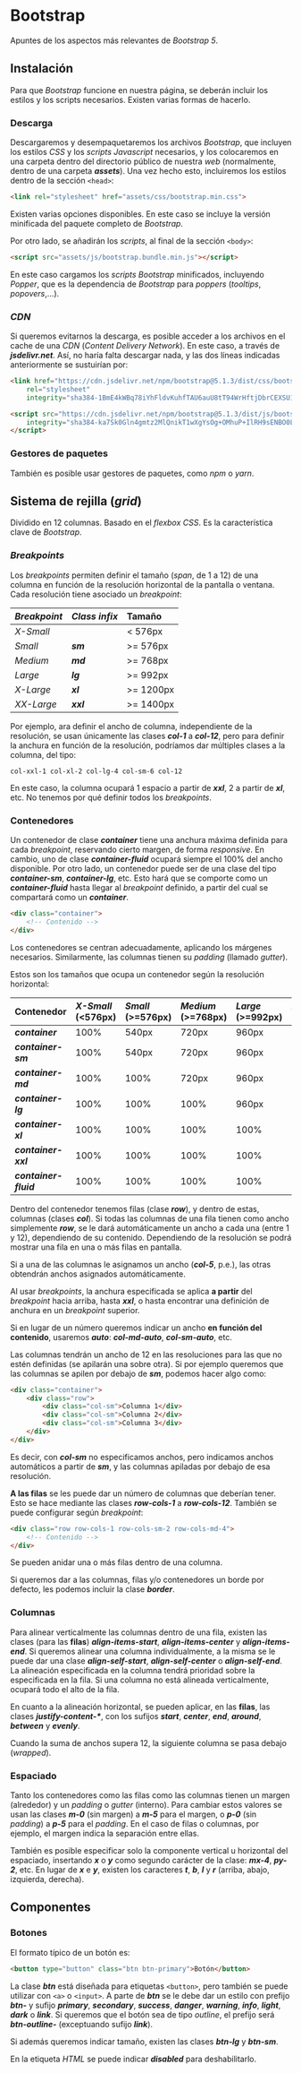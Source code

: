 # Bootstrap

Apuntes de los aspectos más relevantes de *Bootstrap 5*.

## Instalación

Para que *Bootstrap* funcione en nuestra página, se deberán incluir los estilos y los scripts necesarios. Existen varias formas de hacerlo.

### Descarga

Descargaremos y desempaquetaremos los archivos *Bootstrap*, que incluyen los estilos *CSS* y los *scripts Javascript* necesarios, y los colocaremos en una carpeta dentro del directorio público de nuestra *web* (normalmente, dentro de una carpeta ***assets***). Una vez hecho esto, incluiremos los estilos dentro de la sección `<head>`:

```html
<link rel="stylesheet" href="assets/css/bootstrap.min.css">
```

Existen varias opciones disponibles. En este caso se incluye la versión minificada del paquete completo de *Bootstrap*.

Por otro lado, se añadirán los *scripts*, al final de la sección `<body>`:

```html
<script src="assets/js/bootstrap.bundle.min.js"></script>
```

En este caso cargamos los *scripts Bootstrap* minificados, incluyendo *Popper*, que es la dependencia de *Bootstrap* para *poppers* (*tooltips*, *popovers*,...).

### *CDN*

Si queremos evitarnos la descarga, es posible acceder a los archivos en el cache de una *CDN* (*Content Delivery Network*). En este caso, a través de ***jsdelivr.net***. Así, no haría falta descargar nada, y las dos líneas indicadas anteriormente se sustuirían por:

```html
<link href="https://cdn.jsdelivr.net/npm/bootstrap@5.1.3/dist/css/bootstrap.min.css"
    rel="stylesheet"
    integrity="sha384-1BmE4kWBq78iYhFldvKuhfTAU6auU8tT94WrHftjDbrCEXSU1oBoqyl2QvZ6jIW3" crossorigin="anonymous">

<script src="https://cdn.jsdelivr.net/npm/bootstrap@5.1.3/dist/js/bootstrap.bundle.min.js"
    integrity="sha384-ka7Sk0Gln4gmtz2MlQnikT1wXgYsOg+OMhuP+IlRH9sENBO0LRn5q+8nbTov4+1p" crossorigin="anonymous">
</script>
```

### Gestores de paquetes

También es posible usar gestores de paquetes, como *npm* o *yarn*.

## Sistema de rejilla (*grid*)

Dividido en 12 columnas. Basado en el *flexbox CSS*. Es la característica clave de *Bootstrap*.

### *Breakpoints*

Los *breakpoints* permiten definir el tamaño (*span*, de 1 a 12) de una columna en función de la resolución horizontal de la pantalla o ventana. Cada resolución tiene asociado un *breakpoint*:

| *Breakpoint* | *Class infix* | Tamaño    |
| :----------- | :------------ | :-------- |
| *X-Small*    |               |   < 576px |
| *Small*      | ***sm***      |  >= 576px |
| *Medium*     | ***md***      |  >= 768px |
| *Large*      | ***lg***      |  >= 992px |
| *X-Large*    | ***xl***      | >= 1200px |
| *XX-Large*   | ***xxl***     | >= 1400px |

Por ejemplo, ara definir el ancho de columna, independiente de la resolución, se usan únicamente las clases ***col-1*** a ***col-12***, pero para definir la anchura en función de la resolución, podríamos dar múltiples clases a la columna, del tipo:

```
col-xxl-1 col-xl-2 col-lg-4 col-sm-6 col-12
```

En este caso, la columna ocupará 1 espacio a partir de ***xxl***, 2 a partir de ***xl***, etc. No tenemos por qué definir todos los *breakpoints*.

### Contenedores

Un contenedor de clase ***container*** tiene una anchura máxima definida para cada *breakpoint*, reservando cierto margen, de forma *responsive*. En cambio, uno de clase ***container-fluid*** ocupará siempre el 100% del ancho disponible. Por otro lado, un contenedor puede ser de una clase del tipo ***container-sm***, ***container-lg***, etc. Esto hará que se comporte como un ***container-fluid*** hasta llegar al *breakpoint* definido, a partir del cual se compartará como un ***container***.

```html
<div class="container">
    <!-- Contenido -->
</div>
```

Los contenedores se centran adecuadamente, aplicando los márgenes necesarios. Similarmente, las columnas tienen su *padding* (llamado *gutter*).

Estos son los tamaños que ocupa un contenedor según la resolución horizontal:

| Contenedor            | *X-Small*<br>(<576px) | *Small*<br>(>=576px) | *Medium*<br>(>=768px) | *Large*<br>(>=992px) |  *X-Large*<br>(>=1200px) | *XX-Large*<br>(>=1400px) |
| :-------------------- | :------- | :------- | :------- | :------- | :-------- | :-------- |
| ***container***       |     100% |	 540px |    720px |    960px |    1140px |    1320px |
| ***container-sm***    |     100% |	 540px |    720px |    960px |    1140px |    1320px |
| ***container-md***    |     100% |	  100% |    720px |    960px |    1140px |    1320px |
| ***container-lg***    |     100% |	  100% |     100% |    960px |    1140px |    1320px |
| ***container-xl***    |     100% |	  100% |     100% |     100% |    1140px |    1320px |
| ***container-xxl***   |     100% |	  100% |     100% |     100% |      100% |    1320px |
| ***container-fluid*** |     100% |	  100% |     100% |     100% |      100% |     100% |

Dentro del contenedor tenemos filas (clase ***row***), y dentro de estas, columnas (clases ***col***). Si todas las columnas de una fila tienen como ancho simplemente ***row***, se le dará automáticamente un ancho a cada una (entre 1 y 12), dependiendo de su contenido. Dependiendo de la resolución se podrá mostrar una fila en una o más filas en pantalla.

Si a una de las columnas le asignamos un ancho (***col-5***, p.e.), las otras obtendrán anchos asignados automáticamente.

Al usar *breakpoints*, la anchura especificada se aplica **a partir** del *breakpoint* hacia arriba, hasta ***xxl***, o hasta encontrar una definición de anchura en un *breakpoint* superior.

Si en lugar de un número queremos indicar un ancho **en función del contenido**, usaremos ***auto***: ***col-md-auto***, ***col-sm-auto***, etc.

Las columnas tendrán un ancho de 12 en las resoluciones para las que no estén definidas (se apilarán una sobre otra). Si por ejemplo queremos que las columnas se apilen por debajo de ***sm***, podemos hacer algo como:

```html
<div class="container">
    <div class="row">
        <div class="col-sm">Columna 1</div>
        <div class="col-sm">Columna 2</div>
        <div class="col-sm">Columna 3</div>
    </div>
</div>
```

Es decir, con ***col-sm*** no especificamos anchos, pero indicamos anchos automáticos a partir de ***sm***, y las columnas apiladas por debajo de esa resolución.

**A las filas** se les puede dar un número de columnas que deberían tener. Esto se hace mediante las clases ***row-cols-1*** a ***row-cols-12***. También se puede configurar según *breakpoint*:

```html
<div class="row row-cols-1 row-cols-sm-2 row-cols-md-4">
    <!-- Contenido -->
</div>
```

Se pueden anidar una o más filas dentro de una columna.

Si queremos dar a las columnas, filas y/o contenedores un borde por defecto, les podemos incluir la clase ***border***.

### Columnas

Para alinear verticalmente las columnas dentro de una fila, existen las clases (para las **filas**) ***align-items-start***, ***align-items-center*** y ***align-items-end***. Si queremos alinear una columna individualmente, a la misma se le puede dar una clase ***align-self-start***, ***align-self-center*** o ***align-self-end***. La alineación especificada en la columna tendrá prioridad sobre la especificada en la fila. Si una columna no está alineada verticalmente, ocupará todo el alto de la fila.

En cuanto a la alineación horizontal, se pueden aplicar, en las **filas**, las clases ***justify-content-\****, con los sufijos ***start***, ***center***, ***end***, ***around***, ***between*** y ***evenly***.

Cuando la suma de anchos supera 12, la siguiente columna se pasa debajo (*wrapped*).

### Espaciado

Tanto los contenedores como las filas como las columnas tienen un margen (alrededor) y un *padding* o *gutter* (interno). Para cambiar estos valores se usan las clases ***m-0*** (sin margen) a ***m-5*** para el margen, o ***p-0*** (sin *padding*) a ***p-5*** para el *padding*. En el caso de filas o columnas, por ejemplo, el margen indica la separación entre ellas.

También es posible especificar solo la componente vertical u horizontal del espaciado, insertando ***x*** o ***y*** como segundo carácter de la clase: ***mx-4***, ***py-2***, etc. En lugar de ***x*** e ***y***, existen los caracteres ***t***, ***b***, ***l*** y ***r*** (arriba, abajo, izquierda, derecha).

## Componentes

### Botones

El formato típico de un botón es:

```html
<button type="button" class="btn btn-primary">Botón</button>
```

La clase ***btn*** está diseñada para etiquetas `<button>`, pero también se puede utilizar con `<a>` o `<input>`. A parte de ***btn*** se le debe dar un estilo con prefijo ***btn-*** y sufijo ***primary***, ***secondary***, ***success***, ***danger***, ***warning***, ***info***, ***light***, ***dark*** o ***link***. Si queremos que el botón sea de tipo *outline*, el prefijo será ***btn-outline-*** (exceptuando sufijo ***link***).

Si además queremos indicar tamaño, existen las clases ***btn-lg*** y ***btn-sm***.

En la etiqueta *HTML* se puede indicar ***disabled*** para deshabilitarlo.
